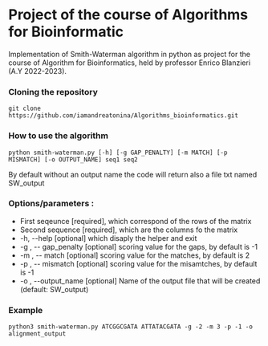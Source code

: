 # Project of the course of Algorithms for Bioinformatic

Implementation of Smith-Waterman algorithm in python as project for the course of Algorithm for Bioinformatics, held by professor Enrico Blanzieri (A.Y 2022-2023).

### Cloning the repository
```
git clone https://github.com/iamandreatonina/Algorithms_bioinformatics.git
```
### How to use the algorithm 
```
python smith-waterman.py [-h] [-g GAP_PENALTY] [-m MATCH] [-p MISMATCH] [-o OUTPUT_NAME] seq1 seq2
```
By default without an output name the code will return also a file txt named SW_output

### Options/parameters : 
 * First seqeunce [required], which correspond of the rows of the matrix
 * Second sequence [required], which are the columns fo the matrix
 * -h, --help [optional] which disaply the helper and exit
 * -g , -- gap_penalty [optional] scoring value for the gaps, by default is -1
 * -m , -- match [optional] scoring value for the matches, by default is 2
 * -p , -- mismatch [optional] scoring value for the misamtches, by default is -1
 * -o , --output_name [optional] Name of the output file that will be created (default: SW_output)
 
### Example 
```
python3 smith-waterman.py ATCGGCGATA ATTATACGATA -g -2 -m 3 -p -1 -o alignment_output
```
